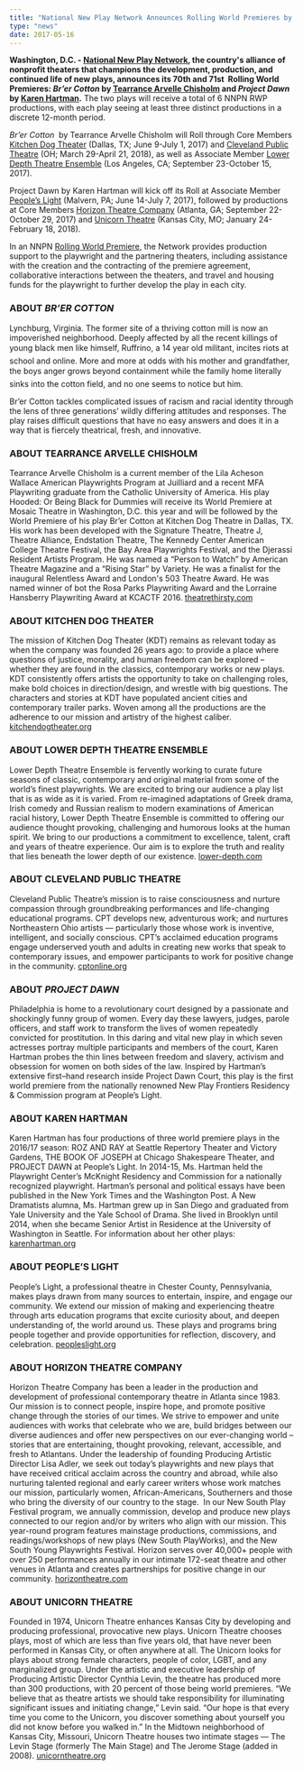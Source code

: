 ```yaml
---
title: "National New Play Network Announces Rolling World Premieres by Tearrance Arvelle Chisholm and Karen Hartman"
type: "news"
date: 2017-05-16
---
```


<p><span class="lead-in"><strong>Washington, D.C. - </strong><a href="http://nnpn.org/" rel="nofollow"><strong>National New Play Network</strong></a><strong>, the country's alliance of nonprofit theaters that champions the development, production, and continued life of new plays, announces its 70th and 71st  Rolling World Premieres: <em>Br’er Cotton</em> by </strong><a href="https://newplayexchange.org/users/2288/tearrance-arvelle-chisholm" rel="nofollow"><strong>Tearrance Arvelle Chisholm</strong></a><strong> and <em>Project Dawn</em> by </strong><a href="https://newplayexchange.org/users/2887/karen-hartman" rel="nofollow"><strong>Karen Hartman</strong></a><strong>.</strong> The two plays will receive a total of 6 NNPN RWP productions, with each play seeing at least three distinct productions in a discrete 12-month period.</span></p>
<p><em>Br’er Cotton </em> by Tearrance Arvelle Chisholm will Roll through Core Members <a href="http://www.kitchendogtheater.org/cotton/" rel="nofollow">Kitchen Dog Theater</a> (Dallas, TX; June 9-July 1, 2017) and <a href="http://www.cptonline.org/" rel="nofollow">Cleveland Public Theatre</a> (OH; March 29-April 21, 2018), as well as Associate Member <a href="http://lower-depth.com/" rel="nofollow">Lower Depth Theatre Ensemble</a> (Los Angeles, CA; September 23-October 15, 2017).</p>
<p>Project Dawn by Karen Hartman will kick off its Roll at Associate Member <a href="http://peopleslight.org/production/ProjectDawn" rel="nofollow">People’s Light</a> (Malvern, PA; June 14-July 7, 2017), followed by productions at Core Members <a href="http://www.horizontheatre.com/plays/project-dawn/" rel="nofollow">Horizon Theatre Company</a> (Atlanta, GA; September 22-October 29, 2017) and <a href="https://www.unicorntheatre.com/" rel="nofollow">Unicorn Theatre</a> (Kansas City, MO; January 24-February 18, 2018).</p>
<p>In an NNPN <a href="http://nnpn.org/programs/rolling-world-premieres" rel="nofollow">Rolling World Premiere</a>, the Network provides production support to the playwright and the partnering theaters, including assistance with the creation and the contracting of the premiere agreement, collaborative interactions between the theaters, and travel and housing funds for the playwright to further develop the play in each city.</p>
<h3>ABOUT <em>BR’ER COTTON</em></h3>
<p>Lynchburg, Virginia. The former site of a thriving cotton mill is now an impoverished neighborhood. Deeply affected by all the recent killings of young black men like himself, Ruffrino, a 14 year old militant, incites riots at school and online. More and more at odds with his mother and grandfather, the boys anger grows beyond containment while the family home literally sinks into the cotton field, and no one seems to notice but him.</p>
<p>Br’er Cotton tackles complicated issues of racism and racial identity through the lens of three generations’ wildly differing attitudes and responses. The play raises difficult questions that have no easy answers and does it in a way that is fiercely theatrical, fresh, and innovative.</p>
<h3>ABOUT TEARRANCE ARVELLE CHISHOLM</h3>
<p>Tearrance Arvelle Chisholm is a current member of the Lila Acheson Wallace American Playwrights Program at Juilliard and a recent MFA Playwriting graduate from the Catholic University of America. His play Hooded: Or Being Black for Dummies will receive its World Premiere at Mosaic Theatre in Washington, D.C. this year and will be followed by the World Premiere of his play Br’er Cotton at Kitchen Dog Theatre in Dallas, TX. His work has been developed with the Signature Theatre, Theatre J, Theatre Alliance, Endstation Theatre, The Kennedy Center American College Theatre Festival, the Bay Area Playwrights Festival, and the Djerassi Resident Artists Program. He was named a “Person to Watch” by American Theatre Magazine and a “Rising Star” by Variety. He was a finalist for the inaugural Relentless Award and London's 503 Theatre Award. He was named winner of bot the Rosa Parks Playwriting Award and the Lorraine Hansberry Playwriting Award at KCACTF 2016. <a href="http://theatrethirsty.com/" rel="nofollow">theatrethirsty.com</a></p>
<h3>ABOUT KITCHEN DOG THEATER</h3>
<p>The mission of Kitchen Dog Theater (KDT) remains as relevant today as when the company was founded 26 years ago: to provide a place where questions of justice, morality, and human freedom can be explored – whether they are found in the classics, contemporary works or new plays. KDT consistently offers artists the opportunity to take on challenging roles, make bold choices in direction/design, and wrestle with big questions. The characters and stories at KDT have populated ancient cities and contemporary trailer parks. Woven among all the productions are the adherence to our mission and artistry of the highest caliber. <a href="http://www.kitchendogtheater.org/" rel="nofollow">kitchendogtheater.org</a></p>
<h3>ABOUT LOWER DEPTH THEATRE ENSEMBLE</h3>
<p>Lower Depth Theatre Ensemble is fervently working to curate future seasons of classic, contemporary and original material from some of the world’s finest playwrights. We are excited to bring our audience a play list that is as wide as it is varied. From re-imagined adaptations of Greek drama, Irish comedy and Russian realism to modern examinations of American racial history, Lower Depth Theatre Ensemble is committed to offering our audience thought provoking, challenging and humorous looks at the human spirit. We bring to our productions a commitment to excellence, talent, craft and years of theatre experience. Our aim is to explore the truth and reality that lies beneath the lower depth of our existence. <a href="http://lower-depth.com/" rel="nofollow">lower-depth.com</a></p>
<h3>ABOUT CLEVELAND PUBLIC THEATRE</h3>
<p>Cleveland Public Theatre’s mission is to raise consciousness and nurture compassion through groundbreaking performances and life-changing educational programs. CPT develops new, adventurous work; and nurtures Northeastern Ohio artists — particularly those whose work is inventive, intelligent, and socially conscious. CPT’s acclaimed education programs engage underserved youth and adults in creating new works that speak to contemporary issues, and empower participants to work for positive change in the community. <a href="http://www.cptonline.org/" rel="nofollow">cptonline.org</a></p>
<h3>ABOUT <em>PROJECT DAWN</em></h3>
<p>Philadelphia is home to a revolutionary court designed by a passionate and shockingly funny group of women. Every day these lawyers, judges, parole officers, and staff work to transform the lives of women repeatedly convicted for prostitution. In this daring and vital new play in which seven actresses portray multiple participants and members of the court, Karen Hartman probes the thin lines between freedom and slavery, activism and obsession for women on both sides of the law. Inspired by Hartman’s extensive first–hand research inside Project Dawn Court, this play is the first world premiere from the nationally renowned New Play Frontiers Residency &amp; Commission program at People’s Light.</p>
<h3>ABOUT KAREN HARTMAN</h3>
<p>Karen Hartman has four productions of three world premiere plays in the 2016/17 season: ROZ AND RAY at Seattle Repertory Theater and Victory Gardens, THE BOOK OF JOSEPH at Chicago Shakespeare Theater, and PROJECT DAWN at People’s Light. In 2014-15, Ms. Hartman held the Playwright Center’s McKnight Residency and Commission for a nationally recognized playwright. Hartman’s personal and political essays have been published in the New York Times and the Washington Post. A New Dramatists alumna, Ms. Hartman grew up in San Diego and graduated from Yale University and the Yale School of Drama. She lived in Brooklyn until 2014, when she became Senior Artist in Residence at the University of Washington in Seattle. For information about her other plays: <a href="http://www.karenhartman.org/" rel="nofollow">karenhartman.org</a></p>
<h3>ABOUT PEOPLE’S LIGHT</h3>
<p>People’s Light, a professional theatre in Chester County, Pennsylvania, makes plays drawn from many sources to entertain, inspire, and engage our community. We extend our mission of making and experiencing theatre through arts education programs that excite curiosity about, and deepen understanding of, the world around us. These plays and programs bring people together and provide opportunities for reflection, discovery, and celebration. <a href="http://peopleslight.org/" rel="nofollow">peopleslight.org</a></p>
<h3>ABOUT HORIZON THEATRE COMPANY</h3>
<p>Horizon Theatre Company has been a leader in the production and development of professional contemporary theatre in Atlanta since 1983. Our mission is to connect people, inspire hope, and promote positive change through the stories of our times. We strive to empower and unite audiences with works that celebrate who we are, build bridges between our diverse audiences and offer new perspectives on our ever-changing world – stories that are entertaining, thought provoking, relevant, accessible, and fresh to Atlantans. Under the leadership of founding Producing Artistic Director Lisa Adler, we seek out today’s playwrights and new plays that have received critical acclaim across the country and abroad, while also nurturing talented regional and early career writers whose work matches our mission, particularly women, African-Americans, Southerners and those who bring the diversity of our country to the stage.  In our New South Play Festival program, we annually commission, develop and produce new plays connected to our region and/or by writers who align with our mission. This year-round program features mainstage productions, commissions, and readings/workshops of new plays (New South PlayWorks), and the New South Young Playwrights Festival. Horizon serves over 40,000+ people with over 250 performances annually in our intimate 172-seat theatre and other venues in Atlanta and creates partnerships for positive change in our community. <a href="http://www.horizontheatre.com/" rel="nofollow">horizontheatre.com</a></p>
<h3>ABOUT UNICORN THEATRE</h3>
<p>Founded in 1974, Unicorn Theatre enhances Kansas City by developing and producing professional, provocative new plays. Unicorn Theatre chooses plays, most of which are less than five years old, that have never been performed in Kansas City, or often anywhere at all. The Unicorn looks for plays about strong female characters, people of color, LGBT, and any marginalized group. Under the artistic and executive leadership of Producing Artistic Director Cynthia Levin, the theatre has produced more than 300 productions, with 20 percent of those being world premieres. “We believe that as theatre artists we should take responsibility for illuminating significant issues and initiating change,” Levin said. “Our hope is that every time you come to the Unicorn, you discover something about yourself you did not know before you walked in.” In the Midtown neighborhood of Kansas City, Missouri, Unicorn Theatre houses two intimate stages — The Levin Stage (formerly The Main Stage) and The Jerome Stage (added in 2008). <a href="https://www.unicorntheatre.com/" rel="nofollow">unicorntheatre.org</a></p>
